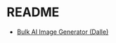 # README


- [Bulk AI Image Generator (Dalle)](https://github.com/serpcompany/streamlit-apps/blob/main/bulk-ai-image-generator-dalle.md)